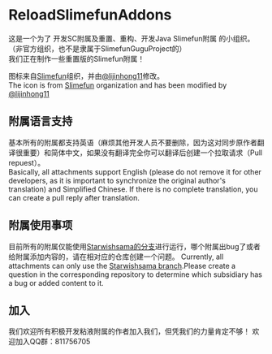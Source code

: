 # ReloadSlimefunAddons
这是一个为了 开发SC附属及重置、重构、开发Java Slimefun附属 的小组织。（非官方组织，也不是隶属于SlimefunGuguProject的）  
我们正在制作一些重置版的Slimefun附属！    

图标来自[Slimefun](https://github.com/Slimefun)组织，并由[@lijinhong11](https://github/lijinhong11)修改。   
The icon is from [Slimefun](https://github.com/Slimefun) organization and has been modified by [@lijinhong11](https://github/lijinhong11)
## 附属语言支持 
基本所有的附属都支持英语（麻烦其他开发人员不要删除，因为这对同步原作者翻译很重要）和简体中文，如果没有翻译完全你可以翻译后创建一个拉取请求（Pull repuest）。    
Basically, all attachments support English (please do not remove it for other developers, as it is important to synchronize the original author's translation) and Simplified Chinese. If there is no complete translation, you can create a pull reply after translation.

## 附属使用事项
目前所有的附属仅能使用[Starwishsama的分支](https://github.com/starwishsama/Slimefun4)进行运行，哪个附属出bug了或者给附属添加内容的，请在相对应的仓库创建一个问题。
Currently, all attachments can only use the [Starwishsama branch](https://github.com/starwishsama/Slimefun4).Please create a question in the corresponding repository to determine which subsidiary has a bug or added content to it.

## 加入
我们欢迎所有积极开发粘液附属的作者加入我们，但凭我们的力量肯定不够！
欢迎加入QQ群：811756705
